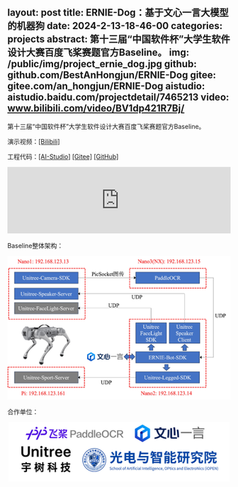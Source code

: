layout: post
title:  ERNIE-Dog：基于文心一言大模型的机器狗
date:   2024-2-13-18-46-00
categories: projects
abstract: 第十三届“中国软件杯”大学生软件设计大赛百度飞桨赛题官方Baseline。
img: /public/img/project_ernie_dog.jpg
github: github.com/BestAnHongjun/ERNIE-Dog
gitee: gitee.com/an_hongjun/ERNIE-Dog
aistudio: aistudio.baidu.com/projectdetail/7465213
video: www.bilibili.com/video/BV1dp421R7Bj/
------

第十三届“中国软件杯”大学生软件设计大赛百度飞桨赛题官方Baseline。

演示视频：[[Bilibili]](https://www.bilibili.com/video/BV1dp421R7Bj/)

工程代码：[[AI-Studio]](https://aistudio.baidu.com/projectdetail/7465213) [[Gitee]](https://gitee.com/an_hongjun/ERNIE-Dog) [[GitHub]](https://github.com/BestAnHongjun/ERNIE-Dog)

<div style="text-align:center">
<iframe id="test" src="https://player.bilibili.com/player.html?aid=1850575497&bvid=BV1dp421R7Bj&cid=1438018830&p=1" scrolling="no" border="0" frameborder="no" framespacing="0" allowfullscreen="true" style="width:100%; max-width:800px;"> </iframe>
</div>

<script type="text/javascript">
document.getElementById("test").style.height=document.getElementById("test").scrollWidth / 16 * 9 +"px";
</script>

Baseline整体架构：

<div align="center">
<img src="/public/img/project_ernie_dog_framework.jpg" width="800px">
</div>

合作单位：

<div align="center">
<img src="/public/img/project_ernie_dog_work.jpg" width="500px" >
</div>
